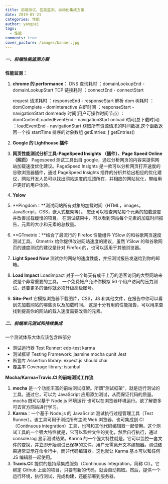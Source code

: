 ```yaml
---
title: 前端测试、性能监测、自动化集成方案
date: 2019-05-21
categories: 性能
author: yangpei
tags:
  - 性能
comments: true
cover_picture: /images/banner.jpg
---
```


##### 一、前端性能监测方案

**性能监测：**

1. **chrome 的 performance：**
   DNS 查询耗时 ：domainLookupEnd - domainLookupStart
   TCP 链接耗时 ：connectEnd - connectStart

   <!-- more -->

   request 请求耗时 ：responseEnd - responseStart
   解析 dom 树耗时 ： domComplete - domInteractive
   白屏时间 ：responseStart - navigationStart
   domready 时间(用户可操作时间节点) ：domContentLoadedEventEnd - navigationStart
   onload 时间(总下载时间) ：loadEventEnd - navigationStart
   获取所有资源请求的时间数据,这个函数返回一个按 startTime 排序的对象数组 getEntries: ƒ getEntries()

2. **Google 的 Lighthouse 插件**
3. **网页性能测试分析工具-PageSpeed Insights （插件）、Page Speed Online（网页）**
   Pagespeed 测试工具出自 google，通过分析网页的内容来提供网站加载速度优化建议。PageSpeed Insights 是一款可以分析网页打开速度的谷歌浏览器插件，通过 PageSpeed Insights 插件的分析并给出相应的优化建议，网站开发人员可以找出网站速度的瓶颈所在，并相应的网站优化，带给用户更好的用户体验。
4. **Yslow**
5. **Pingdom：**测试网站所有对象的加载时间（HTML，images，JavaScript，CSS，嵌入式框架等）。 您还可以检查网站每个元素的加载速度并改善加载缓慢的项目。 在测试结果中，可以看到网站每个元素的加载时间报告，元素的大小和元素的总数量。
6. **GTmetrix：**结合了最流行的 Firefox 性能组件 YSlow 的和谷歌网页速度测试工具。 Gtmetrix 给你提供改进网站速度的建议，虽然 YSlow 的和谷歌网页的速度测试的建议是针对 Firefox 的，也可以适用于其他浏览器。
7. **Light Speed Now**
   测试你的网站的速度性能，并把测试报告发送给到你的邮箱。
8. **Load Impact**
   Loadimpact 对于一个每天有成千上万的游客访问的大型网站来说是个非常重要的工具。 一个免费帐户允许你模拟 50 个用户访问的压力测试，还要更多的话你就必须升级高级账号。
9. **Site-Perf**
   它模拟浏览器下载图片，CSS，JS 和其他文件，在报告中你可以看到先加载网站的哪些页以及加载时间。 这是十分有用的性能报告，可以用来查找到提高你的网站的载入速度需要改善的元素。

##### 二、前端单元测试和持续集成

一个测试体系大体应该包含四部分

- 测试运行器 Test Runner: edp-test karma
- 测试框架 Testing Framework: jasmine mocha qunit Jest
- 断言库 Assertion library: expect.js should chai
- 覆盖率 Coverage library: istanbul

**Mocha/Karma+Travis.CI 的前端测试工作流**

1. **mocha** 是一个功能丰富的前端测试框架。所谓"测试框架"，就是运行测试的工具。通过它，可以为 JavaScript 应用添加测试，从而保证代码的质量。mocha 既可以基于 Node.js 环境运行 也可以在浏览器环境运行。欲了解更多可去官方网站进行学习。
2. **Karma**：一个基于 Node.js 的 JavaScript 测试执行过程管理工具（Test Runner）。该工具可用于测试所有主流 Web 浏览器，也可集成到 CI（Continuous integration）工具，也可和其他代码编辑器一起使用。这个测试工具的一个强大特性就是，它可以监控文件的变化，然后自行执行，通过 console.log 显示测试结果。Karma 的一个强大特性就是，它可以监控一套文件的变换，并立即开始测试已保存的文件，用户无需离开文本编辑器。测试结果通常显示在命令行中，而非代码编辑器。这也就让 Karma 基本可以和任何 JS 编辑器一起使用。
3. **Travis.CI:** 提供的是持续集成服务（Continuous Integration，简称 CI）。它绑定 Github 上面的项目，只要有新的代码，就会自动抓取。然后，提供一个运行环境，执行测试，完成构建，还能部署到服务器。

